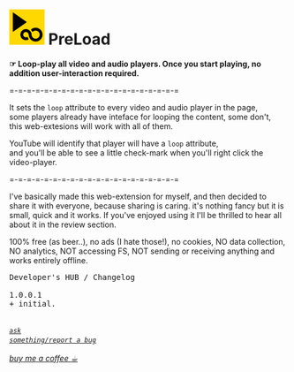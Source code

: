 <h1><img alt="" src="resources/icon.png" height="64" width="64"/> PreLoad</h1>

<strong>☞︎ Loop-play all video and audio players. Once you start playing, no addition user-interaction required.</strong>  

=-=-=-=-=-=-=-=-=-=-=-=-=-=-=-=-=-=-=-=  

It sets the <code>loop</code> attribute to every video and audio player in the page,  
some players already have inteface for looping the content, some don't,  
this web-extesions will work with all of them.  

YouTube will identify that player will have a <code>loop</code> attribute,  
and you'll be able to see a little check-mark when you'll right click the video-player.

=-=-=-=-=-=-=-=-=-=-=-=-=-=-=-=-=-=-=-=  

I've basically made this web-extension for myself, and then decided to share it with everyone, because sharing is caring. it's nothing fancy but it is small, quick and it works. If you've enjoyed using it I'll be thrilled to hear all about it in the review section. 

100% free (as beer..), no ads (I hate those!), no cookies, NO data collection, NO analytics, NOT accessing FS, NOT sending or receiving anything and works entirely offline.

<pre>
Developer's HUB / Changelog

1.0.0.1
+ initial.
</pre>

<br/><a href="https://github.com/eladkarako/chrome_extensions/issues/new?title=Loop%20-%20"><em><code>ask something/report a bug</code></em></a>  
<br/><a href="https://paypal.me/e1adkarak0/5"><em>buy me a coffee ☕︎</em></a>  
